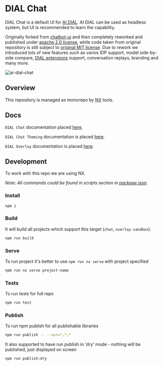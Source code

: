 # DIAL Chat

DIAL Chat is a default UI for [AI DIAL](https://epam-rail.com). AI DIAL can be used as headless system, but UI is recommended to learn the capability.

Originally forked from [chatbot-ui](https://github.com/mckaywrigley/chatbot-ui) and then completely reworked and published under [apache 2.0 license](./LICENSE), while code taken from original repository is still subject to [original MIT license](./license-original). Due to rework we introduced lots of new features such as varios IDP support, model side-by-side compare, [DIAL extensions](https://epam-rail.com/extension-framework) support, conversation replays, branding and many more.

![ai-dial-chat](./docs/ai-dial-chat.png)

## Overview

This repository is managed as monorepo by [NX](https://nx.dev/) tools.

## Docs

`DIAL Chat` documentation placed [here](./apps/chat/README.md).

`DIAL Chat Theming` documentation is placed [here](./docs/THEME-CUSTOMIZATION.md).

`DIAL Overlay` documentation is placed [here](./docs/OVERLAY.md).

## Development

To work with this repo we are using NX.

_Note: All commands could be found in scripts section in [package.json](./package.json)._

### Install

```bash
npm i
```

### Build

It will build all projects which support this target (`chat`, `overlay-sandbox`).

```bash
npm run build
```

### Serve

To run project it's better to use `npm run nx serve` with project specified

```bash
npm run nx serve project-name
```

### Tests

To run tests for full repo

```bash
npm run test
```

### Publish

To run npm publish for all publishable libraries

```bash
npm run publish -- --ver=*.*.*
```

It also supported to have run publish in 'dry' mode - nothing will be published, just displayed on screen

```bash
npm run publish:dry
```
